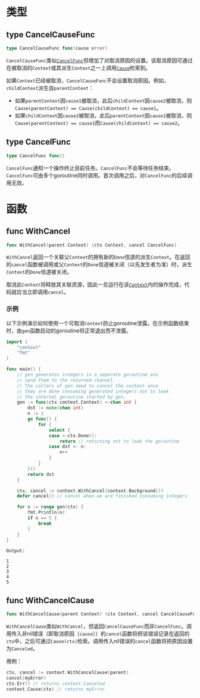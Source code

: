# 类型

## type CancelCauseFunc

```go
type CancelCauseFunc func(cause error)
```

`CancelCauseFunc`类似[`CancelFunc`](#type-cancelfunc)但增加了对取消原因的设置。该取消原因可通过在被取消的`Context`或其派生`Context`之一上调用[`Cause`](context.md#func-causego120引入)检索到。

如果`Context`已经被取消，`CancelCauseFunc`不会设置取消原因。例如，`childContext`派生自`parentContext`：

- 如果`parentContext`因`cause1`被取消，此后`childContext`因`cause2`被取消，则`Cause(parentContext) == Cause(childContext) == cause1`。
- 如果`childContext`因`cause2`被取消，此后`parentContext`因`cause1`被取消，则`Cause(parentContext) == cause1`而`Cause(childContext) == cause2`。

## type CancelFunc

```go
type CancelFunc func()
```

`CancelFunc`通知一个操作终止目前任务。`CancelFunc`不会等待任务结束。`CancelFunc`可由多个goroutine同时调用。首次调用之后，对`CancelFunc`的后续调用无效。

# 函数

## func WithCancel

```go
func WithCancel(parent Context) (ctx Context, cancel CancelFunc)
```

`WithCancel`返回一个关联父`Context`的拥有新的`Done`信道的派生`Context`。在返回的`cancel`函数被调用或父`Context`的`Done`信道被关闭（以先发生者为准）时，派生`Context`的`Done`信道被关闭。

取消此`Context`将释放其关联资源，因此一旦运行在该[`Context`](context.md#type-context)内的操作完成，代码就应当立即调用`cancel`。

### 示例

以下示例演示如何使用一个可取消`Context`防止goroutine泄露。在示例函数结束时，由`gen`函数启动的goroutine将正常退出而不泄露。

```go
import (
    "context"
    "fmt"
)

func main() {
    // gen generates integers in a separate goroutine ans
    // send them to the returned channel.
    // The callers of gen need to cancel the context once 
    // they are done consuming generated integers not to leak
    // the internal goroutine started by gen.
    gen := func(ctx context.Context) <-chan int {
        dst := make(chan int)
        n := 1
        go func() {
            for {
                select {
                case <-ctx.Done():
                    return // returning not to leak the goroutine
                case dst <- n:
                    n++
                }
            }
        }()
        return dst
    }

    ctx, cancel := context.WithCancel(context.Background())
    defer cancel() // cancel when we are finished consuming integers

    for n := range gen(ctx) {
        fmt.Println(n)
        if n == 5 {
            break
        }
    }
}
```

```text
Output:

1
2
3
4
5
```

## func WithCancelCause

```go
func WithCancelCause(parent Context) (ctx Context, cancel CancelCauseFunc)
```

`WithCancelCause`类似`WithCancel`，但返回`CancelCauseFunc`而非`CancelFunc`。调用传入非nil错误（即取消原因（`cause`））的`cancel`函数将把该错误记录在返回的`ctx`中，之后可通过`Cause(ctx)`检索。调用传入nil错误的`cancel`函数将把原因设置为`Canceled`。

用例：

```go
ctx, cancel := context.WithCancelCause(parent)
cancel(myError)
ctx.Err() // returns context.Canceled
context.Cause(ctx) // returns myError
```
